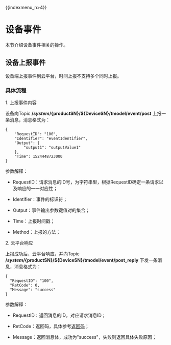 {{indexmenu_n>4}}

# 设备事件

本节介绍设备事件相关的操作。

## 设备上报事件

设备端上报事件到云平台，时间上报不支持多个同时上报。

### 具体流程

1\. 上报事件内容  

设备向Topic **/$system/${productSN}/${DeviceSN}/tmodel/event/post** 上报一条消息，消息格式为：

```
{
	"RequestID": "100",
	"Identifier": "eventIdentifier",
	"Output": {
		"output1": "outputValue1"
	},
	"Time": 1524448723000
}
```

参数解释：

- RequestID：请求消息的ID号，为字符串型，根据RequestID确定一条请求以及响应的一一对应性；

- Identifier：事件的标识符；

- Output：事件输出参数键值对的集合；

- Time：上报时间戳；

- Method：上报的方法；

2\. 云平台响应  

上报成功后，云平台响应，并向Topic **/$system/${productSN}/${DeviceSN}/tmodel/event/post_reply** 下发一条消息，消息格式为：

```
{
  "RequestID": "100",
  "RetCode": 0,
  "Message": "success"
}
```

参数解释：

- RequestID：返回消息的ID，对应请求消息ID；

- RetCode：返回码，具体参考[返回码](../../api_guide/retcode)；

- Message：返回消息体，成功为"success"，失败则返回具体失败原因；
